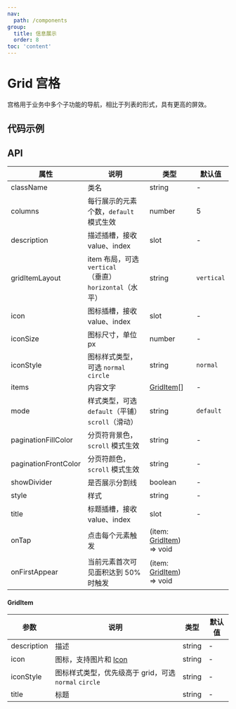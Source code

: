 ```yaml
---
nav:
  path: /components
group:
  title: 信息展示
  order: 8
toc: 'content'
---
```


# Grid 宫格

<!-- <code src="../../docs/components/compatibility.tsx" inline="true"></code> -->

宫格用于业务中多个子功能的导航，相比于列表的形式，具有更高的屏效。

## 代码示例

<code src='../../demo/pages/Grid/index'></code>

## API

| 属性               | 说明            | 类型                       | 默认值      |
| ------------------|----------------|----------------------------|------------|
| className         | 类名           | string                     | -          |
| columns           | 每行展示的元素个数，`default` 模式生效 | number | 5          |
| description       | 描述插槽，接收 value、index | slot                     | -          |
| gridItemLayout    | item 布局，可选 `vertical`（垂直）`horizontal`（水平） | string | `vertical` |
| icon              | 图标插槽，接收 value、index | slot                     | -          |
| iconSize          | 图标尺寸，单位 px | number                   | -          |
| iconStyle         | 图标样式类型，可选 `normal` `circle` | string | `normal`   |
| items             | 内容文字       | [GridItem](#griditem)[]    | -          |
| mode              | 样式类型，可选 `default`（平铺）`scroll`（滑动）| string | `default`  |
| paginationFillColor | 分页符背景色，`scroll` 模式生效 | string               | -          |
| paginationFrontColor | 分页符颜色，`scroll` 模式生效 | string               | -          |
| showDivider       | 是否展示分割线 | boolean                    | -          |
| style             | 样式           | string                     | -          |
| title             | 标题插槽，接收 value、index | slot                     | -          |
| onTap             | 点击每个元素触发 | (item: [GridItem](#griditem)) => void |           |
| onFirstAppear     | 当前元素首次可见面积达到 50% 时触发 | (item: [GridItem](#griditem)) => void |          |

#### GridItem

| 参数         | 说明       | 类型     | 默认值   |
| ------------|------------|----------|---------|
| description | 描述       | string   | -       |
| icon        | 图标，支持图片和 [Icon](./Icon) | string | -       |
| iconStyle   | 图标样式类型，优先级高于 grid，可选 `normal` `circle` | string | -       |
| title       | 标题       | string   | -       |

